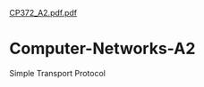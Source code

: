 [CP372_A2.pdf.pdf](https://github.com/gsaharya/Computer-Networks-A2/files/6779889/CP372_A2.pdf.pdf)
# Computer-Networks-A2
Simple Transport Protocol
